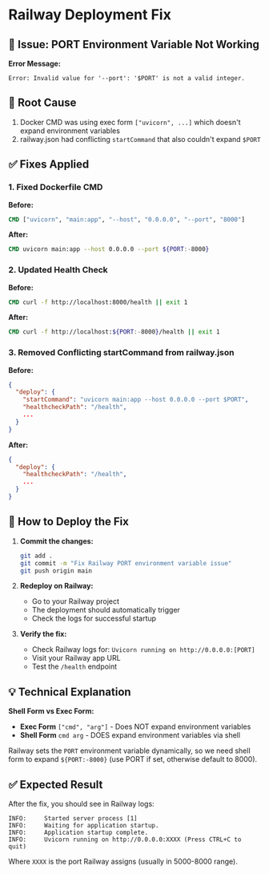 # Railway Deployment Fix

## 🐛 Issue: PORT Environment Variable Not Working

**Error Message:**
```
Error: Invalid value for '--port': '$PORT' is not a valid integer.
```

## 🔧 Root Cause
1. Docker CMD was using exec form `["uvicorn", ...]` which doesn't expand environment variables
2. railway.json had conflicting `startCommand` that also couldn't expand `$PORT`

## ✅ Fixes Applied

### 1. Fixed Dockerfile CMD
**Before:**
```dockerfile
CMD ["uvicorn", "main:app", "--host", "0.0.0.0", "--port", "8000"]
```

**After:**
```dockerfile
CMD uvicorn main:app --host 0.0.0.0 --port ${PORT:-8000}
```

### 2. Updated Health Check
**Before:**
```dockerfile
CMD curl -f http://localhost:8000/health || exit 1
```

**After:**
```dockerfile
CMD curl -f http://localhost:${PORT:-8000}/health || exit 1
```

### 3. Removed Conflicting startCommand from railway.json
**Before:**
```json
{
  "deploy": {
    "startCommand": "uvicorn main:app --host 0.0.0.0 --port $PORT",
    "healthcheckPath": "/health",
    ...
  }
}
```

**After:**
```json
{
  "deploy": {
    "healthcheckPath": "/health",
    ...
  }
}
```

## 🚀 How to Deploy the Fix

1. **Commit the changes:**
   ```bash
   git add .
   git commit -m "Fix Railway PORT environment variable issue"
   git push origin main
   ```

2. **Redeploy on Railway:**
   - Go to your Railway project
   - The deployment should automatically trigger
   - Check the logs for successful startup

3. **Verify the fix:**
   - Check Railway logs for: `Uvicorn running on http://0.0.0.0:[PORT]`
   - Visit your Railway app URL
   - Test the `/health` endpoint

## 💡 Technical Explanation

**Shell Form vs Exec Form:**
- **Exec Form** `["cmd", "arg"]` - Does NOT expand environment variables
- **Shell Form** `cmd arg` - DOES expand environment variables via shell

Railway sets the `PORT` environment variable dynamically, so we need shell form to expand `${PORT:-8000}` (use PORT if set, otherwise default to 8000).

## ✅ Expected Result

After the fix, you should see in Railway logs:
```
INFO:     Started server process [1]
INFO:     Waiting for application startup.
INFO:     Application startup complete.
INFO:     Uvicorn running on http://0.0.0.0:XXXX (Press CTRL+C to quit)
```

Where `XXXX` is the port Railway assigns (usually in 5000-8000 range).
